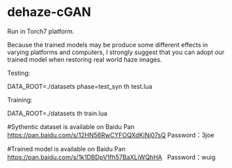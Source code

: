 # dehaze-cGAN
Run in Torch7 platform.

Because the trained models may be produce some different effects in varying platforms and computers, I strongly suggest that you can adopt our trained model when restoring real world haze images.

Testing:

DATA_ROOT=./datasets phase=test_syn th test.lua

Training:

DATA_ROOT=./datasets th train.lua

#Sythentic dataset is available on Baidu Pan
https://pan.baidu.com/s/12HN56RwCYFOQXdKiNj07sQ    Password：3joe

#Trained model is available on Baidu Pan
https://pan.baidu.com/s/1k1DBDpV1fh57BaXLiWQhHA    Password：wuig
